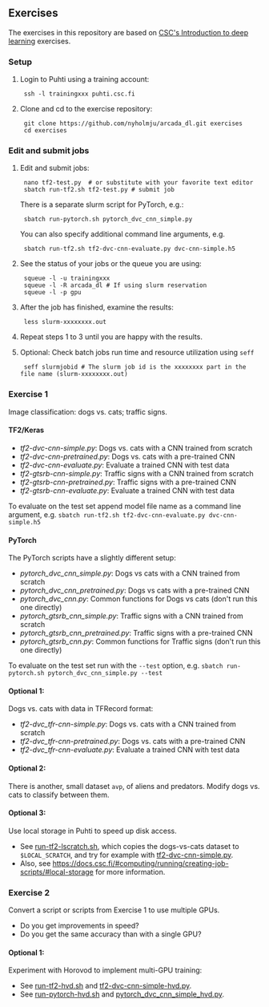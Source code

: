 ## Exercises

The exercises in this repository are based on [CSC's Introduction to deep learning](https://github.com/csc-training/intro-to-dl/tree/master/day2) exercises.

### Setup

1. Login to Puhti using a training account:

        ssh -l trainingxxx puhti.csc.fi
        
2. Clone and cd to the exercise repository:

        git clone https://github.com/nyholmju/arcada_dl.git exercises
        cd exercises

### Edit and submit jobs

1. Edit and submit jobs:

        nano tf2-test.py  # or substitute with your favorite text editor
        sbatch run-tf2.sh tf2-test.py # submit job 

   There is a separate slurm script for PyTorch, e.g.:
   
        sbatch run-pytorch.sh pytorch_dvc_cnn_simple.py

   You can also specify additional command line arguments, e.g.

        sbatch run-tf2.sh tf2-dvc-cnn-evaluate.py dvc-cnn-simple.h5

2. See the status of your jobs or the queue you are using:

        squeue -l -u trainingxxx
        squeue -l -R arcada_dl # If using slurm reservation
        squeue -l -p gpu

3. After the job has finished, examine the results:

        less slurm-xxxxxxxx.out

4. Repeat steps 1 to 3  until you are happy with the results.

5. Optional: Check batch jobs run time and resource utilization using `seff`

        seff slurmjobid # The slurm job id is the xxxxxxxx part in the file name (slurm-xxxxxxxx.out)


### Exercise 1

Image classification: dogs vs. cats; traffic signs.

#### TF2/Keras

* *tf2-dvc-cnn-simple.py*: Dogs vs. cats with a CNN trained from scratch
* *tf2-dvc-cnn-pretrained.py*: Dogs vs. cats with a pre-trained CNN
* *tf2-dvc-cnn-evaluate.py*: Evaluate a trained CNN with test data
* *tf2-gtsrb-cnn-simple.py*: Traffic signs with a CNN trained from scratch
* *tf2-gtsrb-cnn-pretrained.py*: Traffic signs with a pre-trained CNN
* *tf2-gtsrb-cnn-evaluate.py*: Evaluate a trained CNN with test data

To evaluate on the test set append model file name as a command line argument, e.g. `sbatch run-tf2.sh tf2-dvc-cnn-evaluate.py dvc-cnn-simple.h5` 

#### PyTorch

The PyTorch scripts have a slightly different setup:

* *pytorch_dvc_cnn_simple.py*: Dogs vs cats with a CNN trained from scratch
* *pytorch_dvc_cnn_pretrained.py*: Dogs vs cats with a pre-trained CNN
* *pytorch_dvc_cnn.py*: Common functions for Dogs vs cats (don't run this one directly)
* *pytorch_gtsrb_cnn_simple.py*: Traffic signs with a CNN trained from scratch
* *pytorch_gtsrb_cnn_pretrained.py*: Traffic signs with a pre-trained CNN
* *pytorch_gtsrb_cnn.py*:  Common functions for Traffic signs (don't run this one directly)

To evaluate on the test set run with the `--test` option, e.g. `sbatch run-pytorch.sh pytorch_dvc_cnn_simple.py --test` 

#### Optional 1:

Dogs vs. cats with data in TFRecord format: 

* *tf2-dvc_tfr-cnn-simple.py*: Dogs vs. cats with a CNN trained from scratch
* *tf2-dvc_tfr-cnn-pretrained.py*: Dogs vs. cats with a pre-trained CNN
* *tf2-dvc_tfr-cnn-evaluate.py*: Evaluate a trained CNN with test data

#### Optional 2:

There is another, small dataset `avp`, of aliens and predators. Modify dogs vs. cats to classify between them.  

#### Optional 3:

Use local storage in Puhti to speed up disk access.
   - See [run-tf2-lscratch.sh](run-tf2-lscratch.sh), which copies the dogs-vs-cats dataset to `$LOCAL_SCRATCH`, and try for example with [tf2-dvc-cnn-simple.py](tf2-dvc-cnn-simple.py).
   - Also, see https://docs.csc.fi/#computing/running/creating-job-scripts/#local-storage for more information.

### Exercise 2

Convert a script or scripts from Exercise 1 to use multiple GPUs.

* Do you get improvements in speed?
* Do you get the same accuracy than with a single GPU?

#### Optional 1:

Experiment with Horovod to implement multi-GPU training:
   - See [run-tf2-hvd.sh](run-tf2-hvd.sh) and [tf2-dvc-cnn-simple-hvd.py](tf2-dvc-cnn-simple-hvd.py). 
   - See [run-pytorch-hvd.sh](run-pytorch-hvd.sh) and [pytorch_dvc_cnn_simple_hvd.py](pytorch_dvc_cnn_simple_hvd.py). 

